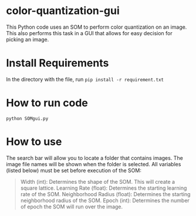 # color-quantization-gui
This Python code uses an SOM to perform color quantization on an image. This also performs this task in a GUI that allows for easy decision for picking an image.

# Install Requirements 
In the directory with the file, run
` pip install -r requirement.txt `

# How to run code
` python SOMgui.py ` 

# How to use
The search bar will allow you to locate a folder that contains images. The image file names will be shown when the folder is selected. 
All variables (listed below) must be set before execution of the SOM:
> Width (int): Determines the shape of the SOM. This will create a square lattice.
> Learning Rate (float): Determines the starting learning rate of the SOM.
> Neighborhood Radius (float): Determines the starting neighborhood radius of the SOM.
> Epoch (int): Determines the number of epoch the SOM will run over the image. 
